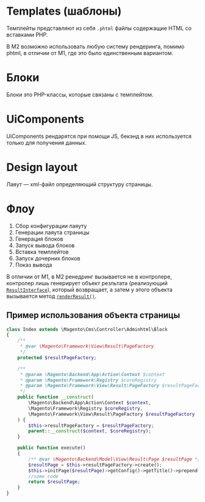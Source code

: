 # Templates (шаблоны)

Темплейты представляют из себя `.phtml` файлы содержащие HTML со вставками PHP.

В M2 возможно использовать любую систему рендеринга, помимо phtml, в отличии от M1, где это было единственным вариантом.

# Блоки

Блоки это PHP-классы, которые связаны с темплейтом.

# UiComponents

UiComponents рендарятся при помощи JS, бекэнд в них используется только для получения данных.

# Design layout

Лаяут — xml-файл определяющий структуру страницы. 

# Флоу

1. Сбор конфигурации лаяуту
2. Генерации лаяута страницы
3. Генерация блоков
4. Запуск вывода блоков
5. Вставка темплейтов
6. Запуск дочерних блоков
7. Показ вывода

В отличии от M1, в M2 ренедринг вызывается не в контролере, контролер лишь генерирует объект резльтата (реализующий [`ResultInterface`](https://github.com/magento/magento2/blob/2.3/lib/internal/Magento/Framework/Controller/ResultInterface.php)), который возвращает, а затем у этого объекта вызывается метод [`renderResult()`](https://github.com/magento/magento2/blob/2.3/lib/internal/Magento/Framework/App/Http.php#L120).

## Пример использования объекта страницы

```php
class Index extends \Magento\Cms\Controller\Adminhtml\Block
{
    /**
     * @var \Magento\Framework\View\Result\PageFactory
     */
    protected $resultPageFactory;

    /**
     * @param \Magento\Backend\App\Action\Context $context
     * @param \Magento\Framework\Registry $coreRegistry
     * @param \Magento\Framework\View\Result\PageFactory $resultPageFactory
     */
    public function __construct(
        \Magento\Backend\App\Action\Context $context,
        \Magento\Framework\Registry $coreRegistry,
        \Magento\Framework\View\Result\PageFactory $resultPageFactory
    ) {
        $this->resultPageFactory = $resultPageFactory;
        parent::__construct($context, $coreRegistry);
    }

    public function execute()
    {
        /** @var \Magento\Backend\Model\View\Result\Page $resultPage */
        $resultPage = $this->resultPageFactory->create();
        $this->initPage($resultPage)->getConfig()->getTitle()->prepend(__('Blocks'));
        //some code
        return $resultPage;
    }
}
```
